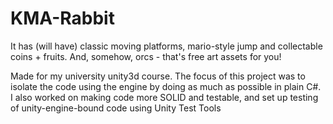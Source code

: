 # KMA-Rabbit
It has (will have) classic moving platforms, mario-style jump and collectable coins + fruits. 
And, somehow, orcs - that's free art assets for you!

Made for my university unity3d course.
The focus of this project was to isolate the code using the engine by doing as much as possible in plain C#.
I also worked on making code more SOLID and testable, and set up testing of unity-engine-bound code using Unity Test Tools
